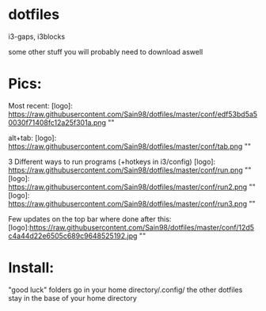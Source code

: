 # dotfiles
i3-gaps, i3blocks

some other stuff you will probably need to download aswell

# Pics:
Most recent:
[logo]: https://raw.githubusercontent.com/Sain98/dotfiles/master/conf/edf53bd5a50030f71408fc12a25f301a.png ""

alt+tab:
[logo]: https://raw.githubusercontent.com/Sain98/dotfiles/master/conf/tab.png ""

3 Different ways to run programs (+hotkeys in i3/config)
[logo]: https://raw.githubusercontent.com/Sain98/dotfiles/master/conf/run.png ""
[logo]: https://raw.githubusercontent.com/Sain98/dotfiles/master/conf/run2.png ""
[logo]: https://raw.githubusercontent.com/Sain98/dotfiles/master/conf/run3.png ""

Few updates on the top bar where done after this:
[logo]:https://raw.githubusercontent.com/Sain98/dotfiles/master/conf/12d5c4a44d22e6505c689c9648525192.jpg ""

# Install:
"good luck"
folders go in your home directory/.config/
the other dotfiles stay in the base of your home directory
